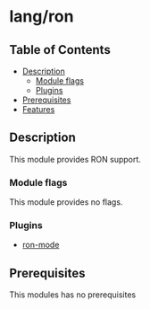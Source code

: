 # lang/ron

## Table of Contents
* [Description](#description)
  * [Module flags](#module-flags) 
  * [Plugins](#plugins)
* [Prerequisites](#prerequisites)
* [Features](#features)

## Description
This module provides RON support.

### Module flags
This module provides no flags.

### Plugins
- [ron-mode](https://github.com/rhololkeolke/ron-mode)

## Prerequisites
This modules has no prerequisites
